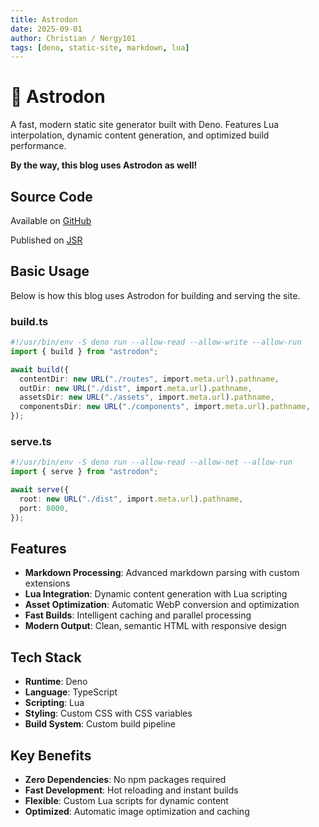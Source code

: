```yaml
---
title: Astrodon
date: 2025-09-01
author: Christian / Nergy101
tags: [deno, static-site, markdown, lua]
---
```


# 🌌 Astrodon

A fast, modern static site generator built with Deno. Features Lua interpolation, dynamic content generation, and optimized build performance.

**By the way, this blog uses Astrodon as well!**

## Source Code

Available on [GitHub](https://github.com/Nergy101/astrodon)

Published on [JSR](https://jsr.io/@nergy101/astrodon)

## Basic Usage

Below is how this blog uses Astrodon for building and serving the site.

### build.ts

```ts
#!/usr/bin/env -S deno run --allow-read --allow-write --allow-run
import { build } from "astrodon";

await build({
  contentDir: new URL("./routes", import.meta.url).pathname,
  outDir: new URL("./dist", import.meta.url).pathname,
  assetsDir: new URL("./assets", import.meta.url).pathname,
  componentsDir: new URL("./components", import.meta.url).pathname,
});
```

### serve.ts

```ts
#!/usr/bin/env -S deno run --allow-read --allow-net --allow-run
import { serve } from "astrodon";

await serve({
  root: new URL("./dist", import.meta.url).pathname,
  port: 8000,
});
```

## Features

- **Markdown Processing**: Advanced markdown parsing with custom extensions
- **Lua Integration**: Dynamic content generation with Lua scripting
- **Asset Optimization**: Automatic WebP conversion and optimization
- **Fast Builds**: Intelligent caching and parallel processing
- **Modern Output**: Clean, semantic HTML with responsive design

## Tech Stack

- **Runtime**: Deno
- **Language**: TypeScript
- **Scripting**: Lua
- **Styling**: Custom CSS with CSS variables
- **Build System**: Custom build pipeline

## Key Benefits

- **Zero Dependencies**: No npm packages required
- **Fast Development**: Hot reloading and instant builds
- **Flexible**: Custom Lua scripts for dynamic content
- **Optimized**: Automatic image optimization and caching
